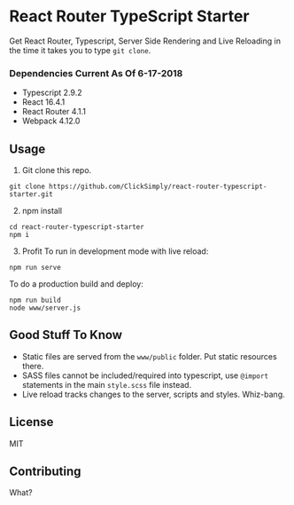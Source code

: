 # React Router TypeScript Starter

Get React Router, Typescript, Server Side Rendering and Live Reloading in the time it takes you to type `git clone`.

### Dependencies Current As Of 6-17-2018
- Typescript 2.9.2
- React 16.4.1
- React Router 4.1.1
- Webpack 4.12.0

## Usage
1. Git clone this repo.
```
git clone https://github.com/ClickSimply/react-router-typescript-starter.git
```

2. npm install
```
cd react-router-typescript-starter
npm i
```

3. Profit
To run in development mode with live reload:
```
npm run serve
```

To do a production build and deploy:
```
npm run build
node www/server.js
```

## Good Stuff To Know
- Static files are served from the `www/public` folder.  Put static resources there.
- SASS files cannot be included/required into typescript, use `@import` statements in the main `style.scss` file instead.
- Live reload tracks changes to the server, scripts and styles.  Whiz-bang.

## License
MIT

## Contributing
What?